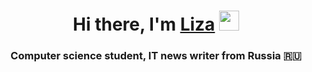 <h1 align="center">Hi there, I'm <a href="https://daniilshat.ru/" target="_blank">Liza</a> 
<img src="https://github.com/blackcater/blackcater/raw/main/images/Hi.gif" height="32"/></h1>
<h3 align="center">Computer science student, IT news writer from Russia 🇷🇺</h3>

